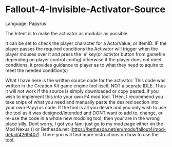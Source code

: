 # Fallout-4-Invisible-Activator-Source
Language: Papyrus

The Intent is to make the activator as modular as possible

It can be set to check the player character for a ActorValue, or ItemID.
IF the player passes the required conditions the Activator will trigger when the player mouses over it and press the 'e' key(or activtor button from gamefile depending on player control config)
otherwise if the player does not meet conditions, it provides guidance to player as to what they need to aquire to meet the needed condition(s)

What I have here is the written source code for the activator. This code was written in the Creation Kit game engine tool itself, NOT a seprate IDLE. Thus it will not work if the source is 
simply downloaded or copy pasted. If you wish to implement this into your own F4 mod tool. THen, I recommend you take snips of what you need and manually paste the desired section 
into your own Papyrus code. If the tool is all you desire and you only wish to use the tool as it was designed/intended and DONT want to add to, change, or re-use the code in a whole new modding
tool, then your are in the wrong place silly. Dont worry, I got you fam: just go to my mod page either on the Mod Nexus () or Bethesda.net (https://bethesda.net/en/mods/fallout4/mod-detail/4269407). There you will find more instructions on how
to use the tool.
